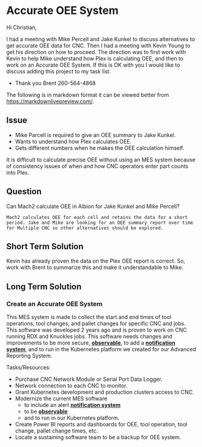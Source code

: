 # Accurate OEE System

Hi Christian,

I had a meeting with Mike Percell and Jake Kunkel to discuss alternatives to get accurate OEE data for CNC. Then I had a meeting with Kevin Young to get his direction on how to proceed.  The direction was to first work with Kevin to help Mike understand how Plex is calculating OEE, and then to work on an Accurate OEE System. If this is OK with you I would like to discuss adding this project to my task list.

- Thank you
Brent
260-564-4868

The following is in markdown format it can be viewed better from <https://markdownlivepreview.com/>.

## Issue

- Mike Parcell is required to give an OEE summary to Jake Kunkel. 
- Wants to understand how Plex calculates OEE.  
- Gets different numbers when he makes the OEE calculation himself.

It is difficult to calculate precise OEE without using an MES system because of consistency issues of when and how CNC operators enter part counts into Plex.

## Question

Can Mach2 calculate OEE in Albion for Jake Kunkel and Mike Percell?

    Mach2 calculates OEE for each cell and retains the data for a short period. Jake and Mike are looking for an OEE summary report over time for Multiple CNC so other alternatives should be explored.

## Short Term Solution

Kevin has already proven the data on the Plex OEE report is correct.  So, work with Brent to summarize this and make it understandable to Mike.

## Long Term Solution

### Create an Accurate OEE System

This MES system is made to collect the start and end times of tool operations, tool changes, and pallet changes for specific CNC and jobs. This software was developed 2 years ago and is proven to work on CNC running RDX and Knuckles jobs. This software needs changes and improvements to be more secure, **[observable](https://www.ibm.com/topics/observability)**, to add a **[notification system](https://novu.co/)**, and to run in the Kubernetes platform we created for our Advanced Reporting System.

Tasks/Resources:
- Purchase CNC Network Module or Serial Port Data Logger.
- Network connection to each CNC to monitor.
- Grant Kubernetes development and production clusters access to CNC.
- Modernize the current MES software
  - to include an alert **[notification system](https://novu.co/)** 
  - to be **[observable](https://www.ibm.com/topics/observability)** 
  - and to run in our Kubernetes platform. 
- Create Power BI reports and dashboards for OEE, tool operation, tool change, pallet change times, etc.
- Locate a sustaining software team to be a backup for OEE system.